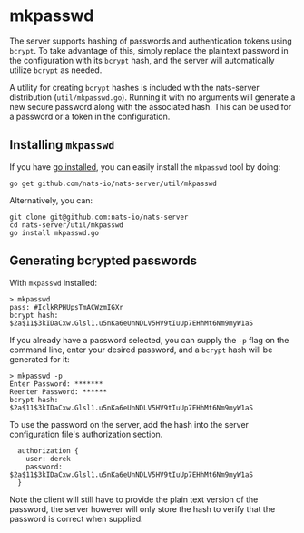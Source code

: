 # mkpasswd

The server supports hashing of passwords and authentication tokens using `bcrypt`. To take advantage of this, simply replace the plaintext password in the configuration with its `bcrypt` hash, and the server will automatically utilize `bcrypt` as needed.

A utility for creating `bcrypt` hashes is included with the nats-server distribution \(`util/mkpasswd.go`\). Running it with no arguments will generate a new secure password along with the associated hash. This can be used for a password or a token in the configuration.

## Installing `mkpasswd`

If you have [go installed](https://golang.org/doc/install), you can easily install the `mkpasswd` tool by doing:

```text
go get github.com/nats-io/nats-server/util/mkpasswd
```

Alternatively, you can:

```text
git clone git@github.com:nats-io/nats-server
cd nats-server/util/mkpasswd
go install mkpasswd.go
```

## Generating bcrypted passwords

With `mkpasswd` installed:

```text
> mkpasswd
pass: #IclkRPHUpsTmACWzmIGXr
bcrypt hash: $2a$11$3kIDaCxw.Glsl1.u5nKa6eUnNDLV5HV9tIuUp7EHhMt6Nm9myW1aS
```

If you already have a password selected, you can supply the `-p` flag on the command line, enter your desired password, and a `bcrypt` hash will be generated for it:

```text
> mkpasswd -p
Enter Password: *******
Reenter Password: ******
bcrypt hash: $2a$11$3kIDaCxw.Glsl1.u5nKa6eUnNDLV5HV9tIuUp7EHhMt6Nm9myW1aS
```

To use the password on the server, add the hash into the server configuration file's authorization section.

```text
  authorization {
    user: derek
    password: $2a$11$3kIDaCxw.Glsl1.u5nKa6eUnNDLV5HV9tIuUp7EHhMt6Nm9myW1aS
  }
```

Note the client will still have to provide the plain text version of the password, the server however will only store the hash to verify that the password is correct when supplied.


